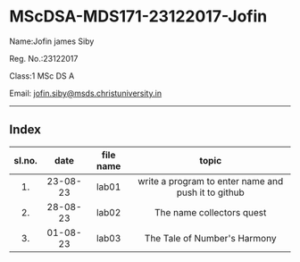 # MScDSA-MDS171-23122017-Jofin

Name:Jofin james Siby

Reg. No.:23122017

Class:1 MSc DS A

Email: jofin.siby@msds.christuniversity.in


***
## Index
|sI.no.|date|file name|topic|
|:----:|:----:|:----:|:----:|
|1.|23-08-23|lab01|write a program to enter name and push it to github|
|2.|28-08-23|lab02|The name collectors quest|
|3.|01-08-23|lab03|The Tale of Number's Harmony|